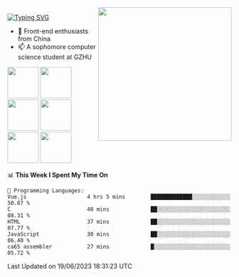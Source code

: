 <img align='right' src='https://media.giphy.com/media/l3fQ7hK1hpqujCXbG/giphy.gif' width='300'>

[![Typing SVG](https://readme-typing-svg.demolab.com?font=Fira+Code&weight=500&size=26&pause=1000&width=435&lines=Hi%2CI+am+Tycho!%F0%9F%91%8B)](https://git.io/typing-svg)

<!--
<img align='right' src='https://media.giphy.com/media/l3fQ7hK1hpqujCXbG/giphy.gif' width='350'>
**Tycho457/Tycho457** is a ✨ _special_ ✨ repository because its `README.md` (this file) appears on your GitHub profile.

Here are some ideas to get you started:

- 🔭 I’m currently working on ...
- 🌱 I’m currently learning ...
- 👯 I’m looking to collaborate on ...
- 🤔 I’m looking for help with ...
- 💬 Ask me about ...
- 📫 How to reach me: ...
- 😄 Pronouns: ...
- ⚡ Fun fact: ...
-->
- 🌱 Front-end enthusiasts from China
- 📫 A sophomore computer science student at GZHU

<div>
 <img src='https://media.giphy.com/media/XAxylRMCdpbEWUAvr8/giphy.gif' width='70'>
 <img src='https://media.giphy.com/media/ln7z2eWriiQAllfVcn/giphy.gif' width='70'>
 <img src='https://media.giphy.com/media/eNAsjO55tPbgaor7ma/giphy.gif' width='70'>
 <img src='https://media.giphy.com/media/VgGthkhUvGgOit7Y9i/giphy.gif' width='70'>
 <img src='https://media.giphy.com/media/kdFc8fubgS31b8DsVu/giphy.gif' width='70'>
 <img src='https://media.giphy.com/media/IdyAQJVN2kVPNUrojM/giphy.gif' width='70'>
</div>



<!--START_SECTION:waka-->
📊 **This Week I Spent My Time On** 

```text
💬 Programming Languages: 
Vue.js                   4 hrs 5 mins        █████████████░░░░░░░░░░░░   50.87 % 
C                        40 mins             ██░░░░░░░░░░░░░░░░░░░░░░░   08.31 % 
HTML                     37 mins             ██░░░░░░░░░░░░░░░░░░░░░░░   07.77 % 
JavaScript               30 mins             ██░░░░░░░░░░░░░░░░░░░░░░░   06.40 % 
ca65 assembler           27 mins             █░░░░░░░░░░░░░░░░░░░░░░░░   05.72 % 
```


 Last Updated on 19/06/2023 18:31:23 UTC
<!--END_SECTION:waka-->


